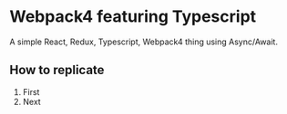 # Webpack4 featuring Typescript

A simple React, Redux, Typescript, Webpack4 thing using Async/Await.

## How to replicate

1. First
1. Next

